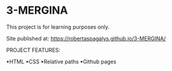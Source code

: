 # 3-MERGINA
This project is for learning purposes only.

Site published at: https://robertaspagalys.github.io/3-MERGINA/

PROJECT FEATURES:

▪HTML
▪CSS
▪Relative paths
▪Github pages
